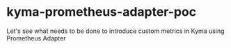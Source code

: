 # kyma-prometheus-adapter-poc
Let's see what needs to be done to introduce custom metrics in Kyma using Prometheus Adapter
